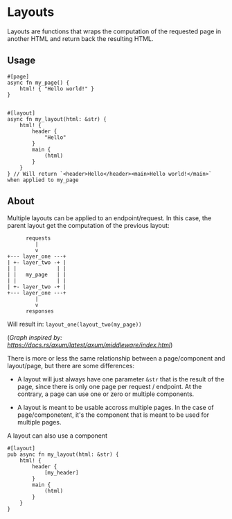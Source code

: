 # Layouts

Layouts are functions that wraps the computation of the requested page in another HTML and return back the resulting HTML.

## Usage

```
#[page]
async fn my_page() {
    html! { "Hello world!" }
}


#[layout]
async fn my_layout(html: &str) {
    html! {
        header {
            "Hello"
        }
        main {
            (html)
        }
    }
} // Will return `<header>Hello</header><main>Hello world!</main>` when applied to my_page
```

## About

Multiple layouts can be applied to an endpoint/request. In this case, the parent layout get the computation of the previous layout:

```
      requests
         |
         v
+--- layer_one ---+
| +- layer_two -+ |
| |             | |
| |   my_page   | |
| |             | |
| +- layer_two -+ |
+--- layer_one ---+
         |
         v
      responses
```

Will result in: `layout_one(layout_two(my_page))`

(_Graph inspired by: <https://docs.rs/axum/latest/axum/middleware/index.html>_)

There is more or less the same relationship between a page/component and layout/page, but there are some differences:

- A layout will just always have one parameter `&str` that is the result of the page, since there is only one page per request / endpoint. At the contrary, a page can use one or zero or multiple components.

- A layout is meant to be usable accross multiple pages. In the case of page/componetent, it's the component that is meant to be used for multiple pages.



<div class="note">

A layout can also use a component

</div>

```
#[layout]
pub async fn my_layout(html: &str) {
    html! {
        header {
            [my_header]
        }
        main {
            (html)
        }
    }
}
```
